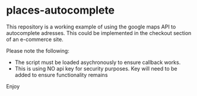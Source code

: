 # places-autocomplete

This repository is a working example of using the google maps API to autocomplete adresses. This could be implemented in the checkout section of an e-commerce site.

Please note the following:

* The script must be loaded asychronously to ensure callback works.
* This is using NO api key for security purposes. Key will need to be added to ensure functionality remains

Enjoy
